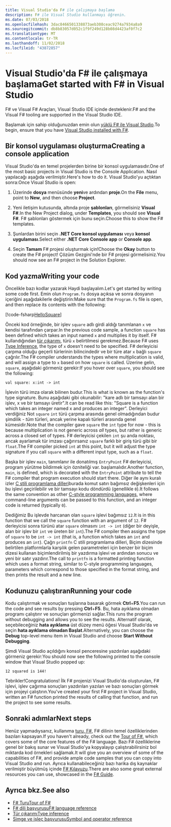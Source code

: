 ```yaml
---
title: Visual Studio'da F# ile çalışmaya başlama
description: F# ile Visual Studio kullanmayı öğrenin.
ms.date: 07/03/2018
ms.openlocfilehash: 3dac8466501338873aeb308ceac9274a7934a8a9
ms.sourcegitcommit: db8b83057d052c1f9f249d128b08d4423af0f7c2
ms.translationtype: MT
ms.contentlocale: tr-TR
ms.lasthandoff: 11/02/2018
ms.locfileid: "43872857"
---
```

# <a name="get-started-with-f-in-visual-studio"></a><span data-ttu-id="73c69-103">Visual Studio'da F# ile çalışmaya başlama</span><span class="sxs-lookup"><span data-stu-id="73c69-103">Get started with F# in Visual Studio</span></span>

<span data-ttu-id="73c69-104">F# ve Visual F# Araçları, Visual Studio IDE içinde desteklenir.</span><span class="sxs-lookup"><span data-stu-id="73c69-104">F# and the Visual F# tooling are supported in the Visual Studio IDE.</span></span>

<span data-ttu-id="73c69-105">Başlamak için sahip olduğunuzdan emin olun [yüklü F# ile Visual Studio](install-fsharp.md#install-f-with-visual-studio).</span><span class="sxs-lookup"><span data-stu-id="73c69-105">To begin, ensure that you have [Visual Studio installed with F#](install-fsharp.md#install-f-with-visual-studio).</span></span>

## <a name="creating-a-console-application"></a><span data-ttu-id="73c69-106">Bir konsol uygulaması oluşturma</span><span class="sxs-lookup"><span data-stu-id="73c69-106">Creating a console application</span></span>

<span data-ttu-id="73c69-107">Visual Studio'da en temel projelerden birine bir konsol uygulamasıdır.</span><span class="sxs-lookup"><span data-stu-id="73c69-107">One of the most basic projects in Visual Studio is the Console Application.</span></span>  <span data-ttu-id="73c69-108">Nasıl yapılacağı aşağıda verilmiştir.</span><span class="sxs-lookup"><span data-stu-id="73c69-108">Here's how to do it.</span></span>  <span data-ttu-id="73c69-109">Visual Studio'yu açtıktan sonra:</span><span class="sxs-lookup"><span data-stu-id="73c69-109">Once Visual Studio is open:</span></span>

1. <span data-ttu-id="73c69-110">Üzerinde **dosya** menüsünde **yeni**ve ardından **proje**.</span><span class="sxs-lookup"><span data-stu-id="73c69-110">On the **File** menu, point to **New**, and then choose **Project**.</span></span>

2.  <span data-ttu-id="73c69-111">Yeni iletişim kutusunda, altında proje **şablonları**, görmelisiniz **Visual F#**.</span><span class="sxs-lookup"><span data-stu-id="73c69-111">In the New Project dialog, under **Templates**, you should see **Visual F#**.</span></span>  <span data-ttu-id="73c69-112">F# şablonları göstermek için bunu seçin.</span><span class="sxs-lookup"><span data-stu-id="73c69-112">Choose this to show the F# templates.</span></span>

3. <span data-ttu-id="73c69-113">Şunlardan birini seçin **.NET Core konsol uygulaması** veya **konsol uygulaması**.</span><span class="sxs-lookup"><span data-stu-id="73c69-113">Select either **.NET Core Console app** or **Console app**.</span></span>

3. <span data-ttu-id="73c69-114">Seçin **Tamam** F# projesi oluşturmak için!</span><span class="sxs-lookup"><span data-stu-id="73c69-114">Choose the **Okay** button to create the F# project!</span></span>  <span data-ttu-id="73c69-115">Çözüm Gezgini'nde bir F# projesi görmelisiniz.</span><span class="sxs-lookup"><span data-stu-id="73c69-115">You should now see an F# project in the Solution Explorer.</span></span>

## <a name="writing-your-code"></a><span data-ttu-id="73c69-116">Kod yazma</span><span class="sxs-lookup"><span data-stu-id="73c69-116">Writing your code</span></span>

<span data-ttu-id="73c69-117">Öncelikle bazı kodlar yazarak Haydi başlayalım.</span><span class="sxs-lookup"><span data-stu-id="73c69-117">Let's get started by writing some code first.</span></span>  <span data-ttu-id="73c69-118">Emin olun `Program.fs` dosya açıksa ve sonra dosyanın içeriğini aşağıdakilerle değiştirin:</span><span class="sxs-lookup"><span data-stu-id="73c69-118">Make sure that the `Program.fs` file is open, and then replace its contents with the following:</span></span>

[!code-fsharp[HelloSquare](../../../samples/snippets/fsharp/getting-started/hello-square.fs)]

<span data-ttu-id="73c69-119">Önceki kod örneğinde, bir işlev `square` adlı girdi aldığı tanımlanan `x` ve kendisi tarafından çarpar.</span><span class="sxs-lookup"><span data-stu-id="73c69-119">In the previous code sample, a function `square` has been defined which takes an input named `x` and multiplies it by itself.</span></span>  <span data-ttu-id="73c69-120">F# kullandığından [tür çıkarımı](../language-reference/type-inference.md), türü `x` belirtilmesi gerekmez.</span><span class="sxs-lookup"><span data-stu-id="73c69-120">Because F# uses [Type Inference](../language-reference/type-inference.md), the type of `x` doesn't need to be specified.</span></span>  <span data-ttu-id="73c69-121">F# derleyicisi çarpma olduğu geçerli türlerinin bilincindedir ve bir türe atar `x` bağlı `square` çağrılır.</span><span class="sxs-lookup"><span data-stu-id="73c69-121">The F# compiler understands the types where multiplication is valid, and will assign a type to `x` based on how `square` is called.</span></span>  <span data-ttu-id="73c69-122">Üzerine gelin, `square`, aşağıdaki görmeniz gerekir:</span><span class="sxs-lookup"><span data-stu-id="73c69-122">If you hover over `square`, you should see the following:</span></span>

```
val square: x:int -> int
```

<span data-ttu-id="73c69-123">İşlevin türü imza olarak bilinen budur.</span><span class="sxs-lookup"><span data-stu-id="73c69-123">This is what is known as the function's type signature.</span></span>  <span data-ttu-id="73c69-124">Bunu aşağıdaki gibi okunabilir: "kare adlı bir tamsayı alan bir işlev, x ve bir tamsayı üretir".</span><span class="sxs-lookup"><span data-stu-id="73c69-124">It can be read like this: "Square is a function which takes an integer named x and produces an integer".</span></span>  <span data-ttu-id="73c69-125">Derleyici verdiğiniz Not `square` `int` türü çarpma arasında genel olmadığından budur şimdilik - *tüm* türleri, ancak yerine kapalı türleri arasında genel kümesidir.</span><span class="sxs-lookup"><span data-stu-id="73c69-125">Note that the compiler gave `square` the `int` type for now - this is because multiplication is not generic across *all* types, but rather is generic across a closed set of types.</span></span>  <span data-ttu-id="73c69-126">F# derleyicisi çekilen `int` şu anda noktası, ancak ayarlamak tür imzası çağırırsanız `square` farklı bir giriş türü gibi bir `float`.</span><span class="sxs-lookup"><span data-stu-id="73c69-126">The F# compiler picked `int` at this point, but it will adjust the type signature if you call `square` with a different input type, such as a `float`.</span></span>

<span data-ttu-id="73c69-127">Başka bir işlev `main`, tanımlanır ile donatılmış `EntryPoint` F# derleyicisi, program yürütme bildirmek için özniteliği var. başlamalıdır.</span><span class="sxs-lookup"><span data-stu-id="73c69-127">Another function, `main`, is defined, which is decorated with the `EntryPoint` attribute to tell the F# compiler that program execution should start there.</span></span>  <span data-ttu-id="73c69-128">Diğer ile aynı kuralı izler [C stili programlama dilleri](https://en.wikipedia.org/wiki/Entry_point#C_and_C.2B.2B)burada komut satırı bağımsız değişkenleri için bu işlevi geçirilebilir ve bir tamsayı kodu döndürdü (genellikle `0`).</span><span class="sxs-lookup"><span data-stu-id="73c69-128">It follows the same convention as other [C-style programming languages](https://en.wikipedia.org/wiki/Entry_point#C_and_C.2B.2B), where command-line arguments can be passed to this function, and an integer code is returned (typically `0`).</span></span>

<span data-ttu-id="73c69-129">Dediğimiz Bu işlevde harcanan olan `square` işlevi bağımsız `12`.</span><span class="sxs-lookup"><span data-stu-id="73c69-129">It is in this function that we call the `square` function with an argument of `12`.</span></span>  <span data-ttu-id="73c69-130">F# derleyicisi sonra türünü atar `square` olmasını `int -> int` (diğer bir deyişle, alan bir işlev bir `int` ve üreten bir `int`).</span><span class="sxs-lookup"><span data-stu-id="73c69-130">The F# compiler then assigns the type of `square` to be `int -> int` (that is, a function which takes an `int` and produces an `int`).</span></span>  <span data-ttu-id="73c69-131">Çağrı `printfn` C stili programlama dilleri, Biçim dizesinde belirtilen platformlarla karşılık gelen parametreleri için benzer bir biçim dizesi kullanan biçimlendirilmiş bir yazdırma işlevi ve ardından sonucu ve yeni bir satır yazdırır.</span><span class="sxs-lookup"><span data-stu-id="73c69-131">The call to `printfn` is a formatted printing function which uses a format string, similar to C-style programming languages, parameters which correspond to those specified in the format string, and then prints the result and a new line.</span></span>

## <a name="running-your-code"></a><span data-ttu-id="73c69-132">Kodunuzu çalıştıran</span><span class="sxs-lookup"><span data-stu-id="73c69-132">Running your code</span></span>

<span data-ttu-id="73c69-133">Kodu çalıştırmak ve sonuçları tuşlarına basarak görmek **Ctrl**+**F5**.</span><span class="sxs-lookup"><span data-stu-id="73c69-133">You can run the code and see results by pressing **Ctrl**+**F5**.</span></span>  <span data-ttu-id="73c69-134">Bu, hata ayıklama olmadan programı çalıştırır ve sonuçları görmenizi sağlar.</span><span class="sxs-lookup"><span data-stu-id="73c69-134">This runs the program without debugging and allows you to see the results.</span></span>  <span data-ttu-id="73c69-135">Alternatif olarak, seçebileceğiniz **hata ayıklama** üst düzey menü öğesi Visual Studio'da ve seçin **hata ayıklama olmadan Başlat**.</span><span class="sxs-lookup"><span data-stu-id="73c69-135">Alternatively, you can choose the **Debug** top-level menu item in Visual Studio and choose **Start Without Debugging**.</span></span>

<span data-ttu-id="73c69-136">Şimdi Visual Studio açıldığını konsol penceresine yazdırılan aşağıdaki görmeniz gerekir:</span><span class="sxs-lookup"><span data-stu-id="73c69-136">You should now see the following printed to the console window that Visual Studio popped up:</span></span>

```
12 squared is 144!
```

<span data-ttu-id="73c69-137">Tebrikler!</span><span class="sxs-lookup"><span data-stu-id="73c69-137">Congratulations!</span></span>  <span data-ttu-id="73c69-138">İlk F# projenizi Visual Studio'da oluşturulan, F# işlevi, işlev çağırma sonuçları yazdırılan yazılan ve bazı sonuçları görmek için projeyi çalıştırın.</span><span class="sxs-lookup"><span data-stu-id="73c69-138">You've created your first F# project in Visual Studio, written an F# function printed the results of calling that function, and run the project to see some results.</span></span>

## <a name="next-steps"></a><span data-ttu-id="73c69-139">Sonraki adımlar</span><span class="sxs-lookup"><span data-stu-id="73c69-139">Next steps</span></span>

<span data-ttu-id="73c69-140">Henüz yapmadıysanız, kullanıma [turu, F#](../tour.md), F# dilinin temel özelliklerinden bazıları kapsayan.</span><span class="sxs-lookup"><span data-stu-id="73c69-140">If you haven't already, check out the [Tour of F#](../tour.md), which covers some of the core features of the F# language.</span></span>  <span data-ttu-id="73c69-141">Bazı F# özelliklerine genel bir bakış sunar ve Visual Studio'ya kopyalayıp çalıştırabilirsiniz bol miktarda kod örnekleri sağlamak.</span><span class="sxs-lookup"><span data-stu-id="73c69-141">It will give you an overview of some of the capabilities of F#, and provide ample code samples that you can copy into Visual Studio and run.</span></span>  <span data-ttu-id="73c69-142">Ayrıca kullanabileceğiniz bazı harika dış kaynaklar verilmiştir büyütmüş içinde [F# Kılavuzu](../index.md).</span><span class="sxs-lookup"><span data-stu-id="73c69-142">There are also some great external resources you can use, showcased in the [F# Guide](../index.md).</span></span>

## <a name="see-also"></a><span data-ttu-id="73c69-143">Ayrıca bkz.</span><span class="sxs-lookup"><span data-stu-id="73c69-143">See also</span></span>

- [<span data-ttu-id="73c69-144">F# Turu</span><span class="sxs-lookup"><span data-stu-id="73c69-144">Tour of F#</span></span>](../tour.md)
- [<span data-ttu-id="73c69-145">F# dili başvurusu</span><span class="sxs-lookup"><span data-stu-id="73c69-145">F# language reference</span></span>](../language-reference/index.md)
- [<span data-ttu-id="73c69-146">Tür çıkarımı</span><span class="sxs-lookup"><span data-stu-id="73c69-146">Type inference</span></span>](../language-reference/type-inference.md)
- [<span data-ttu-id="73c69-147">Simge ve işleç başvurusu</span><span class="sxs-lookup"><span data-stu-id="73c69-147">Symbol and operator reference</span></span>](../language-reference/symbol-and-operator-reference/index.md)
